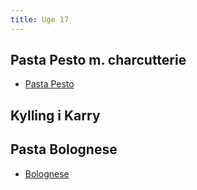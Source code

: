 ```yaml
---
title: Uge 17
---
```


## Pasta Pesto m. charcutterie
- [Pasta Pesto](https://duffau.github.io/recipes/pasta-pesto/) 


## Kylling i Karry


## Pasta Bolognese  
- [Bolognese](https://duffau.github.io/recipes/bolognese/) 
